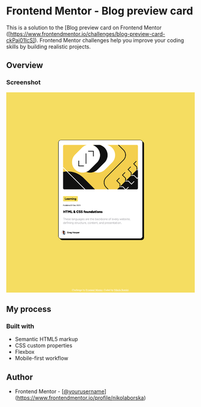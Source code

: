 # Frontend Mentor - Blog preview card

This is a solution to the [Blog preview card on Frontend Mentor ([https://www.frontendmentor.io/challenges/blog-preview-card-ckPaj01IcS]). Frontend Mentor challenges help you improve your coding skills by building realistic projects. 

## Overview

### Screenshot

![](./screen.png)

## My process

### Built with

- Semantic HTML5 markup
- CSS custom properties
- Flexbox
- Mobile-first workflow

## Author
- Frontend Mentor - [[@yourusername](https://www.frontendmentor.io/profile/yourusername)](https://www.frontendmentor.io/profile/nikolaborska)
